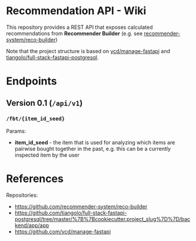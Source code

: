 # Recommendation API - Wiki

This repository provides a REST API that exposes calculated recommendations from **Recommender Builder** (e.g.
see [recommender-system/reco-builder][reco-builder])

Note that the project structure is based on
[ycd/manage-fastapi][ycd] and [tiangolo/full-stack-fastapi-postgresql][tiangolo].

# Endpoints

## Version 0.1 (`/api/v1`)

### `/fbt/{item_id_seed}`

Params:

- **item_id_seed** - the item that is used for analyzing which items are pairwise bought together in the past, e.g. this
  can be a currently inspected item by the user

# References

Repositories:

- https://github.com/recommender-system/reco-builder
- https://github.com/tiangolo/full-stack-fastapi-postgresql/tree/master/%7B%7Bcookiecutter.project_slug%7D%7D/backend/app/app
- https://github.com/ycd/manage-fastapi

[reco-builder]: https://github.com/recommender-system/reco-builder

[tiangolo]: https://github.com/tiangolo/full-stack-fastapi-postgresql/tree/master/%7B%7Bcookiecutter.project_slug%7D%7D/backend/app/app

[ycd]: https://github.com/ycd/manage-fastapi
